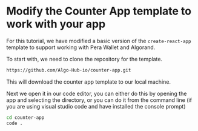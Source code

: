 # Modify the Counter App template to work with your app

For this tutorial, we have modified a basic version of the `create-react-app` template to support working with Pera Wallet and Algorand.

To start with, we need to clone the repository for the template.

```bash
https://github.com/Algo-Hub-io/counter-app.git
```
This will download the counter app template to our local machine.

Next we open it in our code editor, you can either do this by opening the app and selecting the directory, or you can do it from the command line (if you are using visual studio code and have installed the console prompt)

```bash
cd counter-app
code .
```



